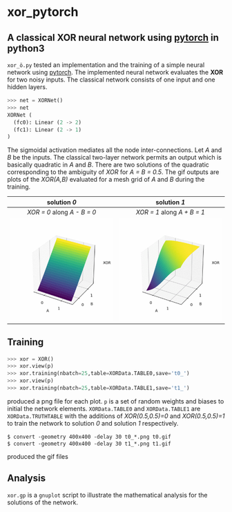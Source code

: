 # xor_pytorch

## A classical XOR neural network using [**pytorch**](https://pytorch.org) in **python3** 

``xor_ö.py`` tested an implementation and the training of
a simple neural network using [pytorch](http://pytorch.org).
The implemented neural network evaluates the **XOR** for two noisy inputs.
The classical network consists of one input and one hidden layers.

```python
>>> net = XORNet()
>>> net                                                                     
XORNet (                                                                    
  (fc0): Linear (2 -> 2)                                                    
  (fc1): Linear (2 -> 1)                                                    
)                                                                           
```

The sigmoidal activation mediates all the node inter-connections.
Let *A* and *B* be the inputs. The classical two-layer network permits
an output which is basically quadratic in *A* and *B*. There are two
solutions of the quadratic corresponding to the ambiguity of
*XOR* for *A = B = 0.5*. The gif outputs are plots of the *XOR(A,B)*
evaluated for a mesh grid of *A* and *B* during the training.

| solution *0* | solution *1* |
|:----:|:----:|
| *XOR = 0* along *A - B = 0* | *XOR = 1* along *A + B = 1* |
| ![soln0](https://github.com/VC-H/xor_pytorch/blob/master/t0.gif?raw=true)| ![soln1](https://github.com/VC-H/xor_pytorch/blob/master/t1.gif?raw=true) |

## Training

```python
>>> xor = XOR()
>>> xor.view(p)
>>> xor.training(nbatch=25,table=XORData.TABLE0,save='t0_')
>>> xor.view(p)
>>> xor.training(nbatch=25,table=XORData.TABLE1,save='t1_')
```
produced a png file for each plot. ``p`` is a set of random weights and
biases to initial the network elements. ``XORData.TABLE0`` and
``XORData.TABLE1`` are ``XORData.TRUTHTABLE`` with the additions of
*XOR(0.5,0.5)=0* and *XOR(0.5,0.5)=1* to train the network to
solution *0* and solution *1* respectively.

```shell
$ convert -geometry 400x400 -delay 30 t0_*.png t0.gif
$ convert -geometry 400x400 -delay 30 t1_*.png t1.gif
```
produced the gif files

## Analysis
``xor.gp`` is a ``gnuplot`` script to illustrate the mathematical
analysis for the solutions of the network.
